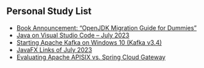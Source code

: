 ## Personal Study List
<!-- BLOG-POST-LIST:START -->
- [Book Announcement: “OpenJDK Migration Guide for Dummies”](https://foojay.io/today/book-announcement-openjdk-migration-guide-for-dummies/)
- [Java on Visual Studio Code – July 2023](https://foojay.io/today/java-on-visual-studio-code-july-2023/)
- [Starting Apache Kafka on Windows 10 &lpar;Kafka v3.4&rpar;](https://foojay.io/today/starting-apache-kafka-on-windows-10-kafka-v3-4/)
- [JavaFX Links of July 2023](https://foojay.io/today/javafx-links-of-july-2023/)
- [Evaluating Apache APISIX vs. Spring Cloud Gateway](https://foojay.io/today/evaluating-apache-apisix-vs-spring-cloud-gateway/)
<!-- BLOG-POST-LIST:END -->  

